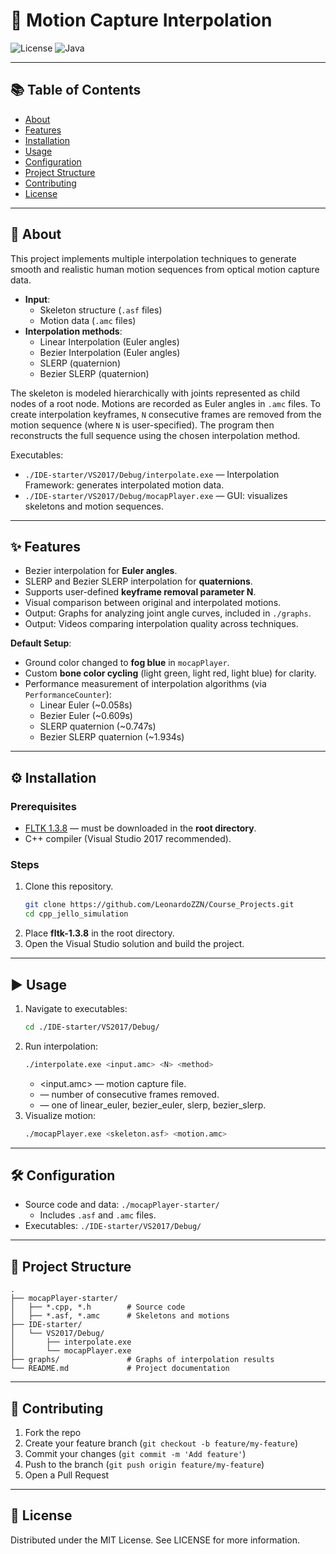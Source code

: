 # 🎥 Motion Capture Interpolation
![License](https://img.shields.io/badge/license-MIT-blue.svg)
![Java](https://img.shields.io/badge/java-8%2B-orange)

---

## 📚 Table of Contents
- [About](#-about)
- [Features](#-features)
- [Installation](#-installation)
- [Usage](#-usage)
- [Configuration](#-configuration)
- [Project Structure](#-project-structure)
- [Contributing](#-contributing)
- [License](#-license)

---

## 📖 About
This project implements multiple interpolation techniques to generate smooth and realistic human motion sequences from optical motion capture data.  

- **Input**:  
  - Skeleton structure (`.asf` files)  
  - Motion data (`.amc` files)  
- **Interpolation methods**:
  - Linear Interpolation (Euler angles)  
  - Bezier Interpolation (Euler angles)  
  - SLERP (quaternion)  
  - Bezier SLERP (quaternion)  

The skeleton is modeled hierarchically with joints represented as child nodes of a root node. Motions are recorded as Euler angles in `.amc` files. To create interpolation keyframes, `N` consecutive frames are removed from the motion sequence (where `N` is user-specified). The program then reconstructs the full sequence using the chosen interpolation method.  

Executables:  
- `./IDE-starter/VS2017/Debug/interpolate.exe` — Interpolation Framework: generates interpolated motion data. 
- `./IDE-starter/VS2017/Debug/mocapPlayer.exe` — GUI: visualizes skeletons and motion sequences.  

---

## ✨ Features
- Bezier interpolation for **Euler angles**.  
- SLERP and Bezier SLERP interpolation for **quaternions**.  
- Supports user-defined **keyframe removal parameter N**.  
- Visual comparison between original and interpolated motions.  
- Output: Graphs for analyzing joint angle curves, included in `./graphs`.  
- Output: Videos comparing interpolation quality across techniques.  

**Default Setup**:  
- Ground color changed to **fog blue** in `mocapPlayer`.  
- Custom **bone color cycling** (light green, light red, light blue) for clarity.  
- Performance measurement of interpolation algorithms (via `PerformanceCounter`):  
  - Linear Euler (~0.058s)  
  - Bezier Euler (~0.609s)  
  - SLERP quaternion (~0.747s)  
  - Bezier SLERP quaternion (~1.934s)  

---

## ⚙️ Installation
### Prerequisites
- [FLTK 1.3.8](https://www.fltk.org/) — must be downloaded in the **root directory**.  
- C++ compiler (Visual Studio 2017 recommended).  

### Steps
1. Clone this repository.
   ```bash
   git clone https://github.com/LeonardoZZN/Course_Projects.git
   cd cpp_jello_simulation
   ```
2. Place **fltk-1.3.8** in the root directory.  
3. Open the Visual Studio solution and build the project.  

---

## ▶️ Usage
1. Navigate to executables:
   ```bash
   cd ./IDE-starter/VS2017/Debug/
   ```
2. Run interpolation:
   ```bash
   ./interpolate.exe <input.amc> <N> <method>
   ```
   - <input.amc> — motion capture file.
   - <N> — number of consecutive frames removed.
   - <method> — one of linear_euler, bezier_euler, slerp, bezier_slerp.
3. Visualize motion:
   ```bash
   ./mocapPlayer.exe <skeleton.asf> <motion.amc>
   ```

---

## 🛠 Configuration
- Source code and data: `./mocapPlayer-starter/`
  - Includes `.asf` and `.amc` files.
- Executables: `./IDE-starter/VS2017/Debug/`

---

## 📂 Project Structure
```pgsql
.
├── mocapPlayer-starter/
│   ├── *.cpp, *.h        # Source code
│   ├── *.asf, *.amc      # Skeletons and motions
├── IDE-starter/
│   └── VS2017/Debug/
│       ├── interpolate.exe
│       └── mocapPlayer.exe
├── graphs/               # Graphs of interpolation results
└── README.md             # Project documentation
```

---

## 🤝 Contributing
1. Fork the repo
2. Create your feature branch (`git checkout -b feature/my-feature`)
3. Commit your changes (`git commit -m 'Add feature'`)
4. Push to the branch (`git push origin feature/my-feature`)
5. Open a Pull Request

---

## 📜 License
Distributed under the MIT License. See LICENSE for more information.
